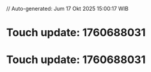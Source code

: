 // Auto-generated: Jum 17 Okt 2025 15:00:17 WIB

# Touch update: 1760688031

# Touch update: 1760688031

